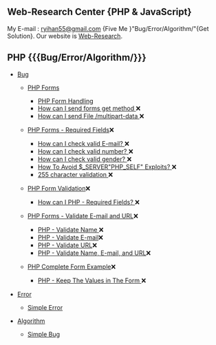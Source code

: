 ## Web-Research Center {PHP &  JavaScript}

My E-mail : ryihan55@gmail.com {Five Me }"Bug/Error/Algorithm/"{Get Solution}. Our website is  [Web-Research](http://google.com).

## PHP {{{Bug/Error/Algorithm/}}}

* [Bug](#PHP-Bug)
    * [PHP Forms ](https://github.com/ryihan/Web-Research/tree/master/Src/PHP/Bug/PHP%20Forms)
    	* [PHP Form Handling](https://github.com/ryihan/Web-Research/tree/master/Src/PHP/Bug/PHP%20Forms/PHP%20Form%20Handling)
		* [How can I send forms get method ](#Unsolved):x:
		* [How can I send File /multipart-data ](#Unsolved):x:
		
	* [PHP Forms - Required Fields](#null):x:
		* [How can I check valid E-mail? ](#Unsolved):x:
		* [How can I check valid number? ](#Unsolved):x:
		* [How can I check valid gender? ](#Unsolved):x:
		* [How To Avoid $_SERVER"PHP_SELF" Exploits? ](#Unsolved):x:
		* [255 character validation  ](#Unsolved):x:
		
	* [PHP Form Validation](#null):x:
		* [How can I PHP - Required Fields? ](#Unsolved):x:
		
	* [PHP Forms - Validate E-mail and URL](#null):x:
		* [PHP - Validate Name ](#Unsolved):x:
		* [PHP - Validate E-mail](#Unsolved):x:
		* [PHP - Validate URL](#Unsolved):x:
		* [PHP - Validate Name, E-mail, and URL](#Unsolved):x:
		
	* [PHP Complete Form Example](#null):x:
		* [PHP - Keep The Values in The Form ](#Unsolved):x:
	
		
		
		
		
    
* [Error](#PHP-Error)
    * [Simple Error](#Folder-Link)
     <!---    * [Solution](#File-Link)
    * [Simple Bug](#Folder-Link)---> 
    
* [Algorithm](#PHP-Algorithm)
    * [Simple Bug](#Folder-Link)
      <!---    * [Solution](#File-Link)
    * [Simple Algorithm](#Folder-Link)--->
    
## JavaScript {{{Bug/Error/Algorithm/}}}

* [Bug](#JavaScript-Bug)
    * [Simple Bug](#Folder-Link)
       <!---    * [Solution](#File-Link)
    * [Simple Bug](#Folder-Link)--->
    
* [Error](#JavaScript-Error)
    * [Simple Error](#Folder-Link)
      <!---    * [Solution](#File-Link)
    * [Simple Bug](#Folder-Link)--->
    
* [Algorithm](#JavaScript-Algorithm)
    * [Simple Algorithm](#Folder-Link)
      <!---    * [Solution](#File-Link)
    * [Simple Bug](#Folder-Link)--->
    





















	  
